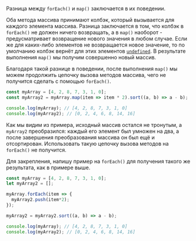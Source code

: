 Разница между `forEach()` и `map()` заключается в их поведении.

Оба метода массива принимают колбэк, который вызывается для каждого элемента массива. Разница заключается в том, что колбэк в `forEach()` не должен ничего возвращать, а в `map()` наоборот - предусматривает возвращение нового значения в любом случае. Если же для каких-либо элементов не возвращается новое значение, то по умолчанию колбэк вернёт для этих элементов [`undefined`](/js/undefined/). В результате выполнения `map()` мы получим совершенно новый массив.

Благодаря такой разнице в поведении, после выполнения `map()` мы можем продолжить цепочку вызова методов массива, чего не получится сделать с помощью `forEach()`.

```js
const myArray = [4, 2, 8, 7, 3, 1, 0];
const myArray2 = myArray.map(item => item * 2).sort((a, b) => a - b);

console.log(myArray); // [4, 2, 8, 7, 3, 1, 0]
console.log(myArray2); // [0, 2, 4, 6, 8, 14, 16]
```

Как мы видим из примера, исходный массив остался не тронутым, а `myArray2` преобразился: каждый его элемент был умножен на два, а после завершения преобразования массива он был ещё и отсортирован. Использовать такую цепочку вызова методов на `forEach()` не получится.

Для закрепления, напишу пример на `forEach()` для получения такого же результата, как в примере выше.

```js
const myArray = [4, 2, 8, 7, 3, 1, 0];
let myArray2 = [];

myArray.forEach(item => {
  myArray2.push(item*2);
});

myArray2 = myArray2.sort((a, b) => a - b);

console.log(myArray); // [4, 2, 8, 7, 3, 1, 0]
console.log(myArray2); // [0, 2, 4, 6, 8, 14, 16]
```
